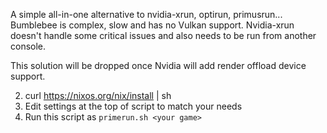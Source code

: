 A simple all-in-one alternative to nvidia-xrun, optirun, primusrun... Bumblebee is complex, slow and has no Vulkan support. Nvidia-xrun doesn't handle some critical issues and also needs to be run from another console.

This solution will be dropped once Nvidia will add render offload device support.

2. curl https://nixos.org/nix/install | sh
3. Edit settings at the top of script to match your needs
4. Run this script as `primerun.sh <your game>`
